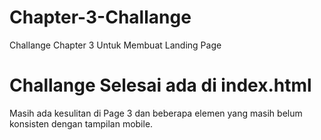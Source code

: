 # Chapter-3-Challange
Challange Chapter 3 Untuk Membuat Landing Page

# Challange Selesai ada di index.html
Masih ada kesulitan di Page 3 dan beberapa elemen yang masih belum konsisten dengan tampilan mobile.